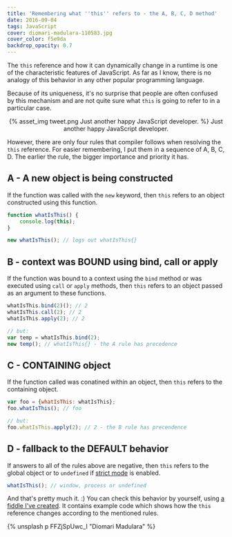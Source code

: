 ```yaml
---
title: 'Remembering what ''this'' refers to - the A, B, C, D method'
date: 2016-09-04
tags: JavaScript
cover: diomari-madulara-110583.jpg
cover_color: f5e9da
backdrop_opacity: 0.7
---
```


The `this` reference and how it can dynamically change in a runtime is one of the characteristic features of JavaScript. As far as I know, there is no analogy of this behavior in any other popular programming language.

Because of its uniqueness, it's no surprise that people are often confused by this mechanism and are not quite sure what `this` is going to refer to in a particular case.

<center>
{% asset_img tweet.png Just another happy JavaScript developer. %}
Just another happy JavaScript developer.
</center>

However, there are only four rules that compiler follows when resolving the `this` reference. For easier remembering, I put them in a sequence of A, B, C, D. The earlier the rule, the bigger importance and priority it has.

## A - A new object is being constructed

If the function was called with the `new` keyword, then `this` refers to an object constructed using this function.

```javascript
function whatIsThis() {
    console.log(this);
}

new whatIsThis(); // logs out whatIsThis{}
```

## B - context was BOUND using bind, call or apply

If the function was bound to a context using the `bind` method or was executed using `call` or `apply` methods, then `this` refers to an object passed as an argument to these functions.

```javascript
whatIsThis.bind(2)(); // 2
whatIsThis.call(2); // 2
whatIsThis.apply(2); // 2

// but:
var temp = whatIsThis.bind(2);
new temp(); // whatIsThis{} - the A rule has precedence
```

## C - CONTAINING object

If the function called was conatined within an object, then `this` refers to the containing object.

```javascript
var foo = {whatIsThis: whatIsThis};
foo.whatIsThis(); // foo

// but:
foo.whatIsThis.apply(2); // 2 - the B rule has precendence
```

## D - fallback to the DEFAULT behavior

If answers to all of the rules above are negative, then `this` refers to the global object or to `undefined` if [strict mode](https://developer.mozilla.org/en-US/docs/Web/JavaScript/Reference/Strict_mode) is enabled.

```javascript
whatIsThis(); // window, process or undefined
```

And that's pretty much it. :) You can check this behavior by yourself, using
[a fiddle I've created](https://jsfiddle.net/zbicin/owa92sa5/). It contains example code which shows how the `this` reference changes according to the mentioned rules.

{% unsplash p FFZjSpUwc_I "Diomari Madulara" %}
